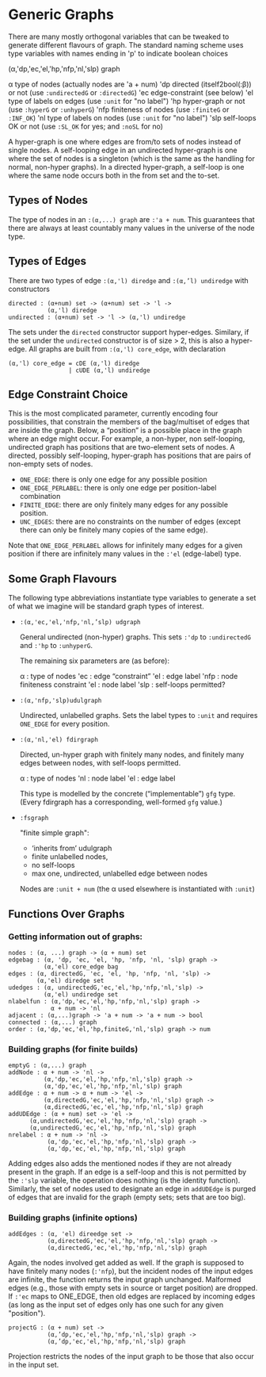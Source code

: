 # Generic Graphs

There are many mostly orthogonal variables that can be tweaked to generate different flavours of graph. The standard naming scheme uses type variables with names ending in 'p' to indicate boolean choices

(α,'dp,'ec,'el,'hp,'nfp,'nl,'slp) graph

   α     type of nodes (actually nodes are 'a + num)
   'dp   directed (itself2bool(:β)) or not
           (use `:undirectedG` or `:directedG`)
   'ec   edge-constraint (see below)
   'el   type of labels on edges (use `:unit` for "no label")
   'hp    hyper-graph or not (use `:hyperG` or `:unhyperG`)
   'nfp  finiteness of nodes (use `:finiteG` or `:INF_OK`)
   'nl   type of labels on nodes (use `:unit` for "no label")
   'slp  self-loops OK or not (use `:SL_OK` for yes; and `:noSL` for no)

A hyper-graph is one where edges are from/to sets of nodes instead of
single nodes. A self-looping edge in an undirected hyper-graph is one
where the set of nodes is a singleton (which is the same as the
handling for normal, non-hyper graphs). In a directed hyper-graph, a
self-loop is one where the same node occurs both in the from set and
the to-set.

## Types of Nodes

The type of nodes in an `:(α,...) graph` are `:'a + num`. This
guarantees that there are always at least countably many values in the
universe of the node type.

## Types of Edges

There are two types of edge `:(α,'l) diredge` and `:(α,’l) undiredge` with constructors

    directed : (α+num) set -> (α+num) set -> 'l ->
               (α,'l) diredge
    undirected : (α+num) set -> 'l -> (α,'l) undiredge

The sets under the `directed` constructor support hyper-edges.
Similary, if the set under the `undirected` constructor is of size >
2, this is also a hyper-edge. All graphs are built from `:(α,'l)
core_edge`, with declaration

    (α,'l) core_edge = cDE (α,'l) diredge
                     | cUDE (α,'l) undiredge

## Edge Constraint Choice

This is the most complicated parameter, currently encoding four
possibilities, that constrain the members of the bag/multiset of edges
that are inside the graph. Below, a “position” is a possible place in
the graph where an edge might occur. For example, a non-hyper, non
self-looping, undirected graph has positions that are two-element sets
of nodes. A directed, possibly self-looping, hyper-graph has positions
that are pairs of non-empty sets of nodes.

   - `ONE_EDGE`: there is only one edge for any possible position
   - `ONE_EDGE_PERLABEL`: there is only one edge per position-label combination
   - `FINITE_EDGE`: there are only finitely many edges for any possible position.
   - `UNC_EDGES`: there are no constraints on the number of edges (except there can only be finitely many copies of the same edge).

Note that `ONE_EDGE_PERLABEL` allows for infinitely many edges for a given position if there are infinitely many values in the `:'el` (edge-label) type.

## Some Graph Flavours

The following type abbreviations instantiate type variables to generate a set of what we imagine will be standard graph types of interest.

-   `:(α,'ec,'el,'nfp,'nl,’slp) udgraph`

    General undirected (non-hyper) graphs. This sets `:'dp` to `:undirectedG` and `:'hp` to `:unhyperG`.

    The remaining six parameters are (as before):

    α    : type of nodes
    'ec  : edge “constraint”
    'el  : edge label
    'nfp : node finiteness constraint
    'el  : node label
    'slp : self-loops permitted?

-   `:(α,'nfp,'slp)udulgraph`

    Undirected, unlabelled graphs.
    Sets the label types to `:unit` and requires `ONE_EDGE` for every position.

-   `:(α,'nl,'el) fdirgraph`

    Directed, un-hyper graph with finitely many nodes, and finitely many
    edges between nodes, with self-loops permitted.

    α   : type of nodes
    'nl : node label
    'el : edge label

    This type is modelled by the concrete (“implementable”) `gfg` type.
    (Every fdirgraph has a corresponding, well-formed `gfg` value.)

-   `:fsgraph`

    "finite simple graph":
     - ‘inherits from’ udulgraph
     - finite unlabelled nodes,
     - no self-loops
     - max one, undirected, unlabelled edge between nodes

    Nodes are `:unit + num` (the α used elsewhere is instantiated with `:unit`)

## Functions Over Graphs

### Getting information out of graphs:

    nodes : (α, ...) graph -> (α + num) set
    edgebag : (α, 'dp, 'ec, 'el, 'hp, 'nfp, 'nl, 'slp) graph ->
              (α,'el) core_edge bag
    edges : (α, directedG, 'ec, 'el, 'hp, 'nfp, 'nl, 'slp) ->
            (α,'el) diredge set
    udedges : (α, undirectedG,'ec,'el,'hp,'nfp,'nl,'slp) ->
              (α,'el) undiredge set
    nlabelfun : (α,'dp,'ec,'el,'hp,'nfp,'nl,'slp) graph ->
                α + num -> 'nl
    adjacent : (α,...)graph -> 'a + num -> 'a + num -> bool
    connected : (α,...) graph
    order : (α,'dp,'ec,'el,'hp,finiteG,'nl,'slp) graph -> num

### Building graphs (for finite builds)

    emptyG : (α,...) graph
    addNode : α + num -> 'nl ->
              (α,'dp,'ec,'el,'hp,'nfp,'nl,'slp) graph ->
              (α,'dp,'ec,'el,'hp,'nfp,'nl,'slp) graph
    addEdge : α + num -> α + num -> 'el ->
              (α,directedG,'ec,'el,'hp,'nfp,'nl,'slp) graph ->
              (α,directedG,'ec,'el,'hp,'nfp,'nl,'slp) graph
    addUDEdge : (α + num) set -> 'el ->
          (α,undirectedG,'ec,'el,'hp,'nfp,'nl,'slp) graph ->
          (α,undirectedG,'ec,'el,'hp,'nfp,'nl,'slp) graph
    nrelabel : α + num -> 'nl ->
               (α,'dp,'ec,'el,'hp,'nfp,'nl,'slp) graph ->
               (α,'dp,'ec,'el,'hp,'nfp,'nl,'slp) graph

Adding edges also adds the mentioned nodes if they are not already
present in the graph. If an edge is a self-loop and this is not
permitted by the `:'slp` variable, the operation does nothing (is the
identity function). Similarly, the set of nodes used to designate an edge in `addUDEdge` is purged of edges that are invalid for the graph (empty sets; sets that are too big).

### Building graphs (infinite options)

    addEdges : (α, 'el) direedge set ->
               (α,directedG,'ec,'el,'hp,'nfp,'nl,'slp) graph ->
               (α,directedG,'ec,'el,'hp,'nfp,'nl,'slp) graph

Again, the nodes involved get added as well. If the graph is supposed
to have finitely many nodes (`:'nfp`), but the incident nodes of the
input edges are infinite, the function returns the input graph
unchanged. Malformed edges (e.g., those with empty sets in source or
target position) are dropped. If `:'ec` maps to ONE_EDGE, then old
edges are replaced by incoming edges (as long as the input set of
edges only has one such for any given "position").

    projectG : (α + num) set ->
               (α,’dp,'ec,'el,'hp,'nfp,'nl,'slp) graph ->
               (α,’dp,'ec,'el,'hp,'nfp,'nl,'slp) graph

Projection restricts the nodes of the input graph to be those that also occur in the input set.
